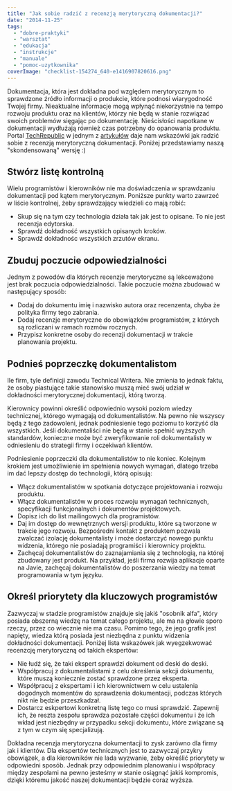 ```yaml
---
title: "Jak sobie radzić z recenzją merytoryczną dokumentacji?"
date: "2014-11-25"
tags:
  - "dobre-praktyki"
  - "warsztat"
  - "edukacja"
  - "instrukcje"
  - "manuale"
  - "pomoc-uzytkownika"
coverImage: "checklist-154274_640-e1416907820616.png"
---
```


Dokumentacja, która jest dokładna pod względem merytorycznym to sprawdzone
źródło informacji o produkcie, które podnosi wiarygodność Twojej firmy.
Nieaktualne informacje mogą wpłynąć niekorzystnie na tempo rozwoju produktu oraz
na klientów, którzy nie będą w stanie rozwiązać swoich problemów sięgając po
dokumentację. Nieścisłości napotkane w dokumentacji wydłużają również czas
potrzebny do opanowania produktu. Portal
[TechRepublic](http://www.techrepublic.com/) w jednym z
[artykułów](http://www.techrepublic.com/article/tips-for-managing-the-technical-documentation-tech-review/)
daje nam wskazówki jak radzić sobie z recenzją merytoryczną dokumentacji.
Poniżej przedstawiamy naszą "skondensowaną" wersję :)

## Stwórz listę kontrolną

Wielu programistów i kierowników nie ma doświadczenia w sprawdzaniu dokumentacji
pod kątem merytorycznym. Poniższe punkty warto zawrzeć w liście kontrolnej, żeby
sprawdzający wiedzieli co mają robić:

- Skup się na tym czy technologia działa tak jak jest to opisane. To nie jest
  recenzja edytorska.
- Sprawdź dokładność wszystkich opisanych kroków.
- Sprawdź dokładnośc wszystkich zrzutów ekranu.

## Zbuduj poczucie odpowiedzialności

Jednym z powodów dla których recenzje merytoryczne są lekceważone jest brak
poczucia odpowiedzialności. Takie poczucie można zbudować w następujący sposób:

- Dodaj do dokumentu imię i nazwisko autora oraz recenzenta, chyba że polityka
  firmy tego zabrania.
- Dodaj recenzje merytoryczne do obowiązków programistów, z których są
  rozliczani w ramach rozmów rocznych.
- Przypisz konkretne osoby do recenzji dokumentacji w trakcie planowania
  projektu.

## Podnieś poprzeczkę dokumentalistom

Ile firm, tyle definicji zawodu Technical Writera. Nie zmienia to jednak faktu,
że osoby piastujące takie stanowisko muszą mieć swój udział w dokładności
merytorycznej dokumentacji, którą tworzą.

Kierownicy powinni określić odpowiednio wysoki poziom wiedzy technicznej,
którego wymagają od dokumentalistów. Na pewno nie wszyscy będą z tego
zadowoleni, jednak podniesienie tego poziomu to korzyść dla wszystkich. Jeśli
dokumentaliści nie będą w stanie spełnić wyższych standardów, konieczne może być
zweryfikowanie roli dokumentalisty w odniesieniu do strategii firmy i oczekiwań
klientów.

Podniesienie poprzeczki dla dokumentalistów to nie koniec. Kolejnym krokiem jest
umożliwienie im spełnienia nowych wymagań, dlatego trzeba im dać lepszy dostęp
do technologii, którą opisują:

- Włącz dokumentalistów w spotkania dotyczące projektowania i rozwoju produktu.
- Włącz dokumentalistów w proces rozwoju wymagań technicznych, specyfikacji
  funkcjonalnych i dokumentów projektowych.
- Dopisz ich do list mailingowych dla programistów.
- Daj im dostęp do wewnętrznych wersji produktu, które są tworzone w trakcie
  jego rozwoju. Bezpośredni kontakt z produktem pozwala zwalczać izolację
  dokumentalisty i może dostarczyć nowego punktu widzenia, którego nie posiadają
  programiści i kierownicy projektu.
- Zachęcaj dokumentalistów do zaznajamiania się z technologią, na której
  zbudowany jest produkt. Na przykład, jeśli firma rozwija aplikacje oparte na
  Javie, zachęcaj dokumentalistów do poszerzania wiedzy na temat programowania w
  tym języku.

## Określ priorytety dla kluczowych programistów

Zazwyczaj w stadzie programistów znajduje się jakiś "osobnik alfa", który
posiada obszerną wiedzę na temat całego projektu, ale ma na głowie sporo rzeczy,
przez co wiecznie nie ma czasu. Pomimo tego, że jego grafik jest napięty, wiedza
którą posiada jest niezbędna z punktu widzenia dokładności dokumentacji. Poniżej
lista wskazówek jak wyegzekwować recenzcję merytoryczną od takich ekspertów:

- Nie łudź się, że taki ekspert sprawdzi dokument od deski do deski.
- Współpracuj z dokumentalistami z celu określenia sekcji dokumentu, które muszą
  koniecznie zostać sprawdzone przez eksperta.
- Współpracuj z ekspertami i ich kierownictwem w celu ustalenia dogodnych
  momentów do sprawdzenia dokumentacji, podczas których nikt nie będzie
  przeszkadzał.
- Dostarcz eskpertowi konkretną listę tego co musi sprawdzić. Zapewnij ich, że
  reszta zespołu sprawdza pozostałe części dokumentu i że ich wkład jest
  niezbędny w przypadku sekcji dokumentu, które związane są z tym w czym się
  specjalizują.

Dokładna recenzja merytoryczna dokumentacji to zysk zarówno dla firmy jak i
klientów. Dla ekspertów technicznych jest to zazwyczaj przykry obowiązek, a dla
kierowników nie lada wyzwanie, żeby określić priorytety w odpowiedni sposób.
Jednak przy odpowiednim planowaniu i współpracy między zespołami na pewno
jesteśmy w stanie osiągnąć jakiś kompromis, dzięki któremu jakość naszej
dokumentacji będzie coraz wyższa.
